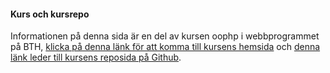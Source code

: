 #### Kurs och kursrepo

Informationen på denna sida är en del av kursen oophp i webbprogrammet på BTH, [klicka på denna länk för att komma till kursens hemsida](https://dbwebb.se/kurser/oophp-v5) och [denna länk leder till kursens reposida på Github](https://github.com/dbwebb-se/oophp).